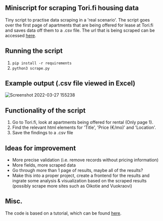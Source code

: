 ## Miniscript for scraping Tori.fi housing data

Tiny script to practise data scraping in a 'real scenario'. The script goes over the first page of apartments that are being offered for lease at Tori.fi and saves data off them to a .csv file. The url that is being scraped can be accessed [here](https://www.tori.fi/uusimaaq=&cg=1010&w=3&st=u&c=1014&ros=&roe=&ss=&se=&ht=&at=&mre=&ca=18&l=0&md=th).

## Running the script

1. `pip install -r requirements`
2. `python3 scrape.py`

## Example output (.csv file viewed in Excel)
![Screenshot 2022-03-27 155238](https://user-images.githubusercontent.com/85210617/160282329-31d99f00-9f09-4339-a1ad-2010be32bb60.png)

## Functionality of the script

1. Go to Tori.fi, look at apartments being offered for rental (Only page 1).
2. Find the relevant html elements for 'Title', 'Price (€/mo)' and 'Location'.
3. Save the findings to a .csv file

## Ideas for improvement

- More precise validation (i.e. remove records without pricing information)
- More fields, more scraped data
- Go through more than 1 page of results, maybe all of the results?
- Make this into a proper project, create a frontend for the results and ingrate some analysis & visualization based on the scraped results (possibly scrape more sites such as Oikotie and Vuokraovi)

## Misc.

The code is based on a tutorial, which can be found [here](https://www.youtube.com/watch?v=RvCBzhhydNk).
